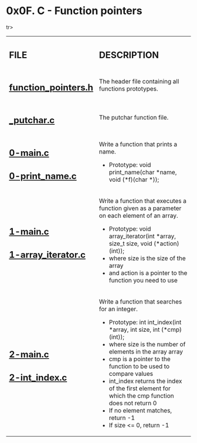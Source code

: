 <h1>0x0F. C - Function pointers</h1>

<table>
    tr>
        <td><h2><strong>FILE</strong></h2></td>
        <td><h2><strong>DESCRIPTION</strong></h2></td>
    </tr>
    <tr>
        <td><h2><a href="https://github.com/LivingDemonness28/alx-low_level_programming/blob/master/0x0F-function_pointers/function_pointers.h" target="_blank">function_pointers.h</a></h2></td>
        <td>The header file containing all functions prototypes.</td>
    </tr>
    <tr>
        <td><h2><a href="https://github.com/LivingDemonness28/alx-low_level_programming/blob/master/0x0F-function_pointers/_putchar.c" target="_blank">_putchar.c</a></h2></td>
        <td>The putchar function file.</td>
    </tr>
    <tr>
        <td>
            <h2><a href="https://github.com/LivingDemonness28/alx-low_level_programming/blob/master/0x0F-function_pointers/0-main.c" target="_blank">0-main.c</a></h2>
            <h2><a href="https://github.com/LivingDemonness28/alx-low_level_programming/blob/master/0x0F-function_pointers/0-print_name.c" target="_blank">0-print_name.c</a></h2>
        </td>
        <td>
            <p>Write a function that prints a name.</p>
            <ul>
                <li>Prototype: void print_name(char *name, void (*f)(char *));</li>
            </ul>
        </td>
    </tr>
    <tr>
        <td>
            <h2><a href="https://github.com/LivingDemonness28/alx-low_level_programming/blob/master/0x0F-function_pointers/1-main.c" target="_blank">1-main.c</a></h2>
            <h2><a href="https://github.com/LivingDemonness28/alx-low_level_programming/blob/master/0x0F-function_pointers/1-array_iterator.c" target="_blank">1-array_iterator.c</a></h2>
        </td>
        <td>
            <p>Write a function that executes a function given as a parameter on each element of an array.</p>
            <ul>
                <li>Prototype: void array_iterator(int *array, size_t size, void (*action)(int));</li>
                <li>where size is the size of the array</li>
                <li>and action is a pointer to the function you need to use</li>
            </ul>
        </td>
    </tr>
    <tr>
        <td>
            <h2><a href="https://github.com/LivingDemonness28/alx-low_level_programming/blob/master/0x0F-function_pointers/2-main.c" target="_blank">2-main.c</a></h2>
            <h2><a href="https://github.com/LivingDemonness28/alx-low_level_programming/blob/master/0x0F-function_pointers/2-int_index.c" target="_blank">2-int_index.c</a></h2>
        </td>
        <td>
            <p>Write a function that searches for an integer.</p>
            <ul>
                <li>Prototype: int int_index(int *array, int size, int (*cmp)(int));</li>
                <li>where size is the number of elements in the array array</li>
                <li>cmp is a pointer to the function to be used to compare values</li>
                <li>int_index returns the index of the first element for which the cmp function does not return 0</li>
                <li>If no element matches, return -1</li>
                <li>If size <= 0, return -1</li>
            </ul>
        </td>
    </tr>
</table>
